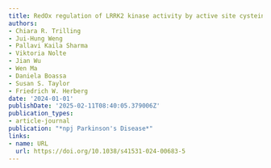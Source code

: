 ```yaml
---
title: RedOx regulation of LRRK2 kinase activity by active site cysteines
authors:
- Chiara R. Trilling
- Jui-Hung Weng
- Pallavi Kaila Sharma
- Viktoria Nolte
- Jian Wu
- Wen Ma
- Daniela Boassa
- Susan S. Taylor
- Friedrich W. Herberg
date: '2024-01-01'
publishDate: '2025-02-11T08:40:05.379006Z'
publication_types:
- article-journal
publication: "*npj Parkinson's Disease*"
links:
- name: URL
  url: https://doi.org/10.1038/s41531-024-00683-5
---
```

